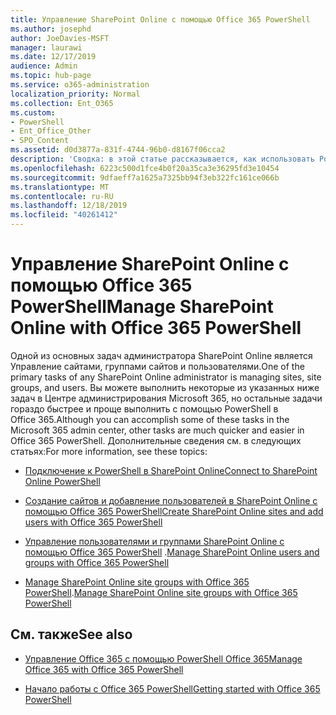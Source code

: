 ```yaml
---
title: Управление SharePoint Online с помощью Office 365 PowerShell
ms.author: josephd
author: JoeDavies-MSFT
manager: laurawi
ms.date: 12/17/2019
audience: Admin
ms.topic: hub-page
ms.service: o365-administration
localization_priority: Normal
ms.collection: Ent_O365
ms.custom:
- PowerShell
- Ent_Office_Other
- SPO_Content
ms.assetid: d0d3877a-831f-4744-96b0-d8167f06cca2
description: 'Сводка: в этой статье рассказывается, как использовать PowerShell в Office 365 для управления пользователями, группами и группами сайтов в SharePoint Online.'
ms.openlocfilehash: 6223c500d1fce4b0f20a35ca3e36295fd3e10454
ms.sourcegitcommit: 9dfaeff7a1625a7325bb94f3eb322fc161ce066b
ms.translationtype: MT
ms.contentlocale: ru-RU
ms.lasthandoff: 12/18/2019
ms.locfileid: "40261412"
---
```

# <a name="manage-sharepoint-online-with-office-365-powershell"></a><span data-ttu-id="1ac91-103">Управление SharePoint Online с помощью Office 365 PowerShell</span><span class="sxs-lookup"><span data-stu-id="1ac91-103">Manage SharePoint Online with Office 365 PowerShell</span></span>

<span data-ttu-id="1ac91-104">Одной из основных задач администратора SharePoint Online является Управление сайтами, группами сайтов и пользователями.</span><span class="sxs-lookup"><span data-stu-id="1ac91-104">One of the primary tasks of any SharePoint Online administrator is managing sites, site groups, and users.</span></span> <span data-ttu-id="1ac91-105">Вы можете выполнить некоторые из указанных ниже задач в Центре администрирования Microsoft 365, но остальные задачи гораздо быстрее и проще выполнить с помощью PowerShell в Office 365.</span><span class="sxs-lookup"><span data-stu-id="1ac91-105">Although you can accomplish some of these tasks in the Microsoft 365 admin center, other tasks are much quicker and easier in Office 365 PowerShell.</span></span> <span data-ttu-id="1ac91-106">Дополнительные сведения см. в следующих статьях:</span><span class="sxs-lookup"><span data-stu-id="1ac91-106">For more information, see these topics:</span></span>

- [<span data-ttu-id="1ac91-107">Подключение к PowerShell в SharePoint Online</span><span class="sxs-lookup"><span data-stu-id="1ac91-107">Connect to SharePoint Online PowerShell</span></span>](https://docs.microsoft.com/powershell/sharepoint/sharepoint-online/connect-sharepoint-online?view=sharepoint-ps)
  
- [<span data-ttu-id="1ac91-108">Создание сайтов и добавление пользователей в SharePoint Online с помощью Office 365 PowerShell</span><span class="sxs-lookup"><span data-stu-id="1ac91-108">Create SharePoint Online sites and add users with Office 365 PowerShell</span></span>](create-sharepoint-sites-and-add-users-with-powershell.md)
    
- <span data-ttu-id="1ac91-109">[Управление пользователями и группами SharePoint Online с помощью Office 365 PowerShell](manage-sharepoint-users-and-groups-with-powershell.md) .</span><span class="sxs-lookup"><span data-stu-id="1ac91-109">[Manage SharePoint Online users and groups with Office 365 PowerShell](manage-sharepoint-users-and-groups-with-powershell.md)</span></span>
    
- <span data-ttu-id="1ac91-110">[Manage SharePoint Online site groups with Office 365 PowerShell](manage-sharepoint-site-groups-with-powershell.md).</span><span class="sxs-lookup"><span data-stu-id="1ac91-110">[Manage SharePoint Online site groups with Office 365 PowerShell](manage-sharepoint-site-groups-with-powershell.md)</span></span>
    
## <a name="see-also"></a><span data-ttu-id="1ac91-111">См. также</span><span class="sxs-lookup"><span data-stu-id="1ac91-111">See also</span></span>

- [<span data-ttu-id="1ac91-112">Управление Office 365 с помощью PowerShell Office 365</span><span class="sxs-lookup"><span data-stu-id="1ac91-112">Manage Office 365 with Office 365 PowerShell</span></span>](manage-office-365-with-office-365-powershell.md)

- [<span data-ttu-id="1ac91-113">Начало работы с Office 365 PowerShell</span><span class="sxs-lookup"><span data-stu-id="1ac91-113">Getting started with Office 365 PowerShell</span></span>](getting-started-with-office-365-powershell.md)
